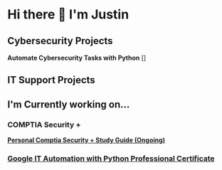 <h1>Hi there 👋 I'm Justin</h1> 

<h2>Cybersecurity Projects</h2>
<b>Automate Cybersecurity Tasks with Python</b>
[]
<b></b>
<b></b>
<b></b>
<h2>IT Support Projects</h2>

<h2>I'm Currently working on...</h2>

<h3>COMPTIA Security +</h3>
<b><a href=https://colab.research.google.com/drive/1wvR-YjOJWJixE_jvZ4YZaLpxLvVBsMsi?usp=sharing>Personal Comptia Security + Study Guide (Ongoing)</a></b>
<h3><a href=https://www.coursera.org/professional-certificates/google-it-automation/>Google IT Automation with Python Professional Certificate</a></h3>


<!--
**JustinRoberg/JustinRoberg** is a ✨ _special_ ✨ repository because its `README.md` (this file) appears on your GitHub profile.

Here are some ideas to get you started:

- 🔭 I’m currently working on ...
- 🌱 I’m currently learning ...
- 👯 I’m looking to collaborate on ...
- 🤔 I’m looking for help with ...
- 💬 Ask me about ...
- 📫 How to reach me: ...
- 😄 Pronouns: ...
- ⚡ Fun fact: ...
-->

